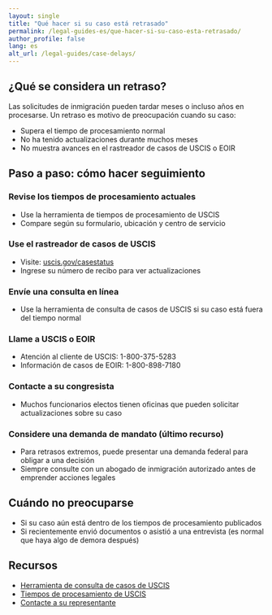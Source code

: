 ```yaml
---
layout: single
title: "Qué hacer si su caso está retrasado"
permalink: /legal-guides-es/que-hacer-si-su-caso-esta-retrasado/
author_profile: false
lang: es
alt_url: /legal-guides/case-delays/
---
```


## ¿Qué se considera un retraso?

Las solicitudes de inmigración pueden tardar meses o incluso años en procesarse. Un retraso es motivo de preocupación cuando su caso:

- Supera el tiempo de procesamiento normal  
- No ha tenido actualizaciones durante muchos meses  
- No muestra avances en el rastreador de casos de USCIS o EOIR  

## Paso a paso: cómo hacer seguimiento

### Revise los tiempos de procesamiento actuales

- Use la herramienta de tiempos de procesamiento de USCIS  
- Compare según su formulario, ubicación y centro de servicio  

### Use el rastreador de casos de USCIS

- Visite: [uscis.gov/casestatus](https://www.uscis.gov/casestatus)  
- Ingrese su número de recibo para ver actualizaciones  

### Envíe una consulta en línea

- Use la herramienta de consulta de casos de USCIS si su caso está fuera del tiempo normal  

### Llame a USCIS o EOIR

- Atención al cliente de USCIS: 1-800-375-5283  
- Información de casos de EOIR: 1-800-898-7180  

### Contacte a su congresista

- Muchos funcionarios electos tienen oficinas que pueden solicitar actualizaciones sobre su caso  

### Considere una demanda de mandato (último recurso)

- Para retrasos extremos, puede presentar una demanda federal para obligar a una decisión  
- Siempre consulte con un abogado de inmigración autorizado antes de emprender acciones legales  

## Cuándo no preocuparse

- Si su caso aún está dentro de los tiempos de procesamiento publicados  
- Si recientemente envió documentos o asistió a una entrevista (es normal que haya algo de demora después)  

## Recursos

- [Herramienta de consulta de casos de USCIS](https://egov.uscis.gov/e-request)  
- [Tiempos de procesamiento de USCIS](https://egov.uscis.gov/processing-times/)  
- [Contacte a su representante](https://www.house.gov/representatives/find-your-representative)  